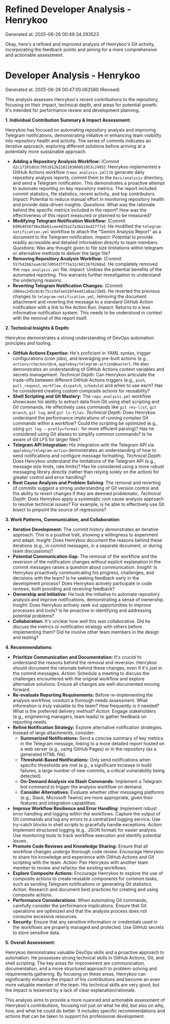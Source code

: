 # Refined Developer Analysis - Henrykoo
Generated at: 2025-06-28 00:49:34.293523

Okay, here's a refined and improved analysis of Henrykoo's Git activity, incorporating the feedback points and aiming for a more comprehensive and actionable assessment.

# Developer Analysis - Henrykoo
Generated at: 2025-06-28 00:47:00.062580 (Revised)

This analysis assesses Henrykoo's recent contributions to the repository, focusing on their impact, technical depth, and areas for potential growth. It's intended for performance review and development planning.

**1. Individual Contribution Summary & Impact Assessment:**

Henrykoo has focused on automating repository analysis and improving Telegram notifications, demonstrating initiative in enhancing team visibility into repository health and activity. The series of commits indicates an iterative approach, exploring different solutions before arriving at a potentially more sustainable approach.

*   **Adding a Repository Analysis Workflow:** (Commit `d2c17391db3c7951912b210218386051953c2495`): Henrykoo implemented a GitHub Actions workflow (`repo_analysis.yml`) to generate daily repository analysis reports, commit them to the `Docs/analysis` directory, and send a Telegram notification. This demonstrates a proactive attempt to automate reporting on key repository metrics. The report included commit statistics, file statistics, recent activity, and top contributors. *Impact:* Potential to reduce manual effort in monitoring repository health and provide data-driven insights. *Questions*: What was the rationale behind the specific metrics included in the report? How was the effectiveness of this report measured or planned to be measured?
*   **Modifying Telegram Notification Workflow:** (Commit `b99b4936f30a38e61cee4d35a27a36a14ed2777e`): He modified the `telegram-notification.yml` workflow to attach the "Gemini Analysis Report" as a document to the Telegram notification. *Impact:* Potential to provide readily accessible and detailed information directly to team members. *Questions:* Was any thought given to file size limitations within telegram or alternative methods to deliver the large file?
*   **Removing Repository Analysis Workflow:** (Commit `557542b62aa4c927d0543ff73e32cb0126f0260a`): He completely removed the `repo_analysis.yml` file. *Impact:* Undoes the potential benefits of the automated reporting. This warrants further investigation to understand the underlying reasons.
*   **Reverting Telegram Notification Changes:** (Commit `2804ac245c0c4c75cc9afae520f4ed41a0aa72b8`): He reverted the previous changes to `telegram-notification.yml`, removing the document attachment and reverting the message to a standard GitHub Action notification with a link to the Action Run. *Impact:* Returns to a less informative notification system. This needs to be understood in context with the removal of the report itself.

**2. Technical Insights & Depth:**

Henrykoo demonstrates a strong understanding of DevOps automation principles and tooling.

*   **GitHub Actions Expertise:** He's proficient in YAML syntax, trigger configurations (cron jobs), and leveraging pre-built actions (e.g., `actions/checkout@v4`, `appleboy/telegram-action@master`). He also demonstrates an understanding of GitHub Actions context variables and secrets management. *Technical Depth:* Can Henrykoo articulate the trade-offs between different GitHub Actions triggers (e.g., `push`, `pull_request`, `workflow_dispatch`, `schedule`) and when to use each? Has he considered creating custom composite actions for reusability?
*   **Shell Scripting and Git Mastery:** The `repo_analysis.yml` workflow showcases his ability to extract data from Git using shell scripting and Git commands. He effectively uses commands like `git rev-list`, `git branch`, `git log`, and `git ls-files`.  *Technical Depth:*  Does Henrykoo understand the performance implications of running complex Git commands within a workflow? Could the scripting be optimized (e.g., using `git log --pretty=format:` for more efficient parsing)? Has he considered using Git aliases to simplify common commands? Is he aware of Git LFS for larger files?
*   **Telegram API Integration:**  His integration with the Telegram API via `appleboy/telegram-action` demonstrates an understanding of how to send notifications and configure message formatting. *Technical Depth:* Does Henrykoo understand the limitations of the Telegram API (e.g., message size limits, rate limits)? Has he considered using a more robust messaging library directly (rather than relying solely on the action) for greater control and error handling?
*   **Root Cause Analysis and Problem Solving**:  The removal and reverting of commits suggest a strong understanding of Git version control and the ability to revert changes if they are deemed problematic. *Technical Depth:* Does Henrykoo apply a systematic root cause analysis approach to resolve technical issues? For example, is he able to effectively use Git bisect to pinpoint the source of regressions?

**3. Work Patterns, Communication, and Collaboration:**

*   **Iterative Development:** The commit history demonstrates an iterative approach. This is a positive trait, showing a willingness to experiment and adapt. *Insight:* Does Henrykoo document the reasons behind these iterations (e.g., in commit messages, in a separate document, or during team discussions)?
*   **Potential Communication Gap:** The removal of the workflow and the reversion of the notification changes without explicit explanation in the commit messages raises a question about communication.  *Insight:* Is Henrykoo proactively communicating his progress, challenges, and decisions with the team? Is he seeking feedback early in the development process? Does Henrykoo actively participate in code reviews, both providing and receiving feedback?
*   **Ownership and Initiative:**  He took the initiative to automate repository analysis and improve notifications, demonstrating a sense of ownership. *Insight:*  Does Henrykoo actively seek out opportunities to improve processes and tools? Is he proactive in identifying and addressing potential problems?
*   **Collaboration:** It's unclear how well this was collaborative. Did he discuss the metrics or notification strategy with others before implementing them? Did he involve other team members in the design and testing?

**4. Recommendations:**

*   **Prioritize Communication and Documentation:**  It's *crucial* to understand the reasons behind the removal and reversion. Henrykoo should document the rationale behind these changes, even if it's just in the commit messages. *Action:* Schedule a meeting to discuss the challenges encountered with the original workflow and explore alternative solutions. Ensure all changes are well-documented moving forward.
*   **Re-evaluate Reporting Requirements:** Before re-implementing the analysis workflow, conduct a thorough needs assessment.  What information is *truly* valuable to the team? How frequently is it needed? What is the preferred delivery method? *Action:* Engage stakeholders (e.g., engineering managers, team leads) to gather feedback on reporting needs.
*   **Refine Notification Strategy:** Explore alternative notification strategies. Instead of large attachments, consider:
    *   **Summarized Notifications:** Send a concise summary of key metrics in the Telegram message, linking to a more detailed report hosted on a web server (e.g., using GitHub Pages) or in the repository (as a generated HTML file).
    *   **Threshold-Based Notifications:** Only send notifications when specific thresholds are met (e.g., a significant increase in build failures, a large number of new commits, a critical vulnerability being detected).
    *   **On-Demand Analysis via Slash Commands:** Implement a Telegram bot command to trigger the analysis workflow on demand.
    *   **Consider Alternatives:** Evaluate whether other messaging platforms (e.g., Slack, Microsoft Teams) are more appropriate, given their features and integration capabilities.
*   **Improve Workflow Resilience and Error Handling:** Implement robust error handling and logging within the workflows. Capture the output of Git commands and log any errors to a centralized logging service. Use try-catch blocks in shell scripts to gracefully handle exceptions. *Action:* Implement structured logging (e.g., JSON format) for easier analysis. Use monitoring tools to track workflow execution and identify potential issues.
*   **Promote Code Reviews and Knowledge Sharing:**  Ensure that all workflow changes undergo thorough code review. Encourage Henrykoo to share his knowledge and experience with GitHub Actions and Git scripting with the team. *Action:* Pair Henrykoo with another team member to review and refactor the existing workflows.
*   **Explore Composite Actions:** Encourage Henrykoo to explore the use of composite actions to create reusable components for common tasks, such as sending Telegram notifications or generating Git statistics. *Action:* Research and document best practices for creating and using composite actions.
*   **Performance Considerations**: When automating Git commands, carefully consider the performance implications. Ensure that Git operations are optimized and that the analysis process does not consume excessive resources.
*   **Security**: Ensure that any sensitive information or credentials used in the workflows are properly managed and protected. Use GitHub secrets to store sensitive data.

**5. Overall Assessment:**

Henrykoo demonstrates valuable DevOps skills and a proactive approach to automation. He possesses strong technical skills in GitHub Actions, Git, and shell scripting. The key areas for improvement are communication, documentation, and a more structured approach to problem-solving and requirements gathering. By focusing on these areas, Henrykoo can significantly enhance the impact of his contributions and become an even more valuable member of the team. His technical skills are very good, but the impact is lessened by a lack of clear explanation/rationale.

This analysis aims to provide a more nuanced and actionable assessment of Henrykoo's contributions, focusing not just on what he did, but also on why, how, and what he could do better. It includes specific recommendations and actions that can be taken to support his professional development.
